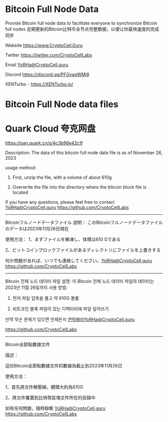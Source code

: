 # Bitcoin Full Node Data
Provide Bitcoin full node data to facilitate everyone to synchronize Bitcoin full nodes
定期更新的Bitcoin比特币全节点完整数据，以便让你最快速度的完成同步

Website
https://www.CryptoCell.Guru

Twitter
https://twitter.com/CryptoCellLabs

Email
YoRHa@CryptoCell.guru

Discord
https://discord.gg/PFGvaqWMj9

XENTurbo - https://XENTurbo.io/ 

# Bitcoin Full Node data files

# Quark Cloud 夸克网盘
https://pan.quark.cn/s/4c3b98e42c1f


Description:
The data of this bitcoin full node data file is as of November 26, 2023

usage method:
1. First, unzip the file, with a volume of about 610g

3. Overwrite the file into the directory where the bitcoin block file is located

If you have any questions, please feel free to contact YoRHa@CryptoCell.guru
https://github.com/CryptoCellLabs

-------
Bitcoinフルノードデータファイル
説明：
このBitcoinフルノードデータファイルのデータは2023年11月26日現在

使用方法：
1、まずファイルを解凍し、体積は610 Gである

2、ビットコインブロックファイルがあるディレクトリにファイルを上書きする

何か問題があれば、いつでも連絡してください。YoRHa@CryptoCell.guru
https://github.com/CryptoCellLabs

-------
Bitcoin 전체 노드 데이터 파일
설명:
이 Bitcoin 전체 노드 데이터 파일의 데이터는 2023년 11월 26일까지
사용 방법:
1. 먼저 파일 압축을 풀고 약 610G 볼륨

3. 비트코인 블록 파일이 있는 디렉터리에 파일 덮어쓰기

만약 무슨 문제가 있으면 언제든지 연락해라YoRHa@CryptoCell.guru

https://github.com/CryptoCellLabs

-------

Bitcoin全節點數據文件

描述：

這份Bitcoin全節點數據文件的數據為截止到2023年11月26日


使用方法：

1、首先將文件解壓縮，體積大約為610G

2、將文件覆蓋到比特幣區塊文件所在的目錄中


如有任何問題，隨時聯繫  YoRHa@CryptoCell.guru
https://github.com/CryptoCellLabs
